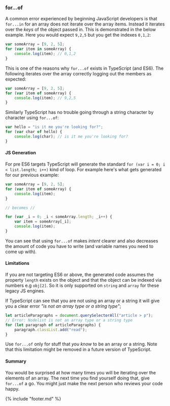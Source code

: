 ### for...of
A common error experienced by beginning JavaScript developers is that `for...in` for an array does not iterate over the array items. Instead it iterates over the *keys* of the object passed in. This is demonstrated in the below example. Here you would expect `9,2,5` but you get the indexes `0,1,2`:

```ts
var someArray = [9, 2, 5];
for (var item in someArray) {
    console.log(item); // 0,1,2 
}
```

This is one of the reasons why `for...of` exists in TypeScript (and ES6). The following iterates over the array correctly logging out the members as expected:

```ts
var someArray = [9, 2, 5];
for (var item of someArray) {
    console.log(item); // 9,2,5
}
```

Similarly TypeScript has no trouble going through a string character by character using `for...of`: 

```ts
var hello = "is it me you're looking for?";
for (var char of hello) {
    console.log(char); // is it me you're looking for?
}
```

#### JS Generation
For pre ES6 targets TypeScript will generate the standard `for (var i = 0; i < list.length; i++)` kind of loop. For example here's what gets generated for our previous example: 
```ts
var someArray = [9, 2, 5];
for (var item of someArray) {
    console.log(item);
}

// becomes //

for (var _i = 0; _i < someArray.length; _i++) {
    var item = someArray[_i];
    console.log(item);
}
```
You can see that using `for...of` makes *intent* clearer and also decreases the amount of code you have to write (and variable names you need to come up with).

#### Limitations 
If you are not targeting ES6 or above, the generated code assumes the property `length` exists on the object and that the object can be indexed via numbers e.g `obj[2]`. So it is only supported on `string` and `array` for these legacy JS engines. 

If TypeScript can see that you are not using an array or a string it will give you a clear error *"is not an array type or a string type"*;
```ts
let articleParagraphs = document.querySelectorAll("article > p");
// Error: Nodelist is not an array type or a string type
for (let paragraph of articleParagraphs) { 
    paragraph.classList.add("read");
}
```

Use `for...of` only for stuff that *you know* to be an array or a string. Note that this limitation might be removed in a future version of TypeScript.

#### Summary 
You would be surprised at how many times you will be iterating over the elements of an array. The next time you find yourself doing that, give `for...of` a go. You might just make the next person who reviews your code happy.

{% include "footer.md" %}
